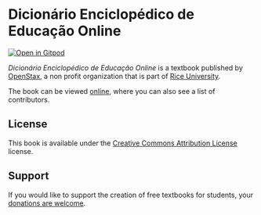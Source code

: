 # Dicionário Enciclopédico de Educação Online

[![Open in Gitpod](https://gitpod.io/button/open-in-gitpod.svg)](https://gitpod.io/from-referrer/)

_Dicionário Enciclopédico de Educação Online_ is a textbook published by [OpenStax](https://openstax.org/), a non profit organization that is part of [Rice University](https://www.rice.edu/).

The book can be viewed [online](https://github.com/cnx-user-books/cnxbook-dicionario-de-educacao-online/releases/latest), where you can also see a list of contributors.

## License
This book is available under the [Creative Commons Attribution License](./LICENSE) license.

## Support
If you would like to support the creation of free textbooks for students, your [donations are welcome](https://riceconnect.rice.edu/donation/support-openstax-banner).
